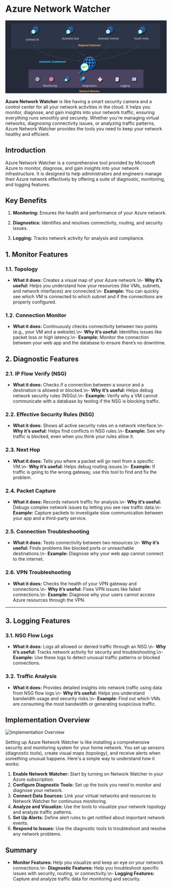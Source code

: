 # Azure Network Watcher

![Azure Network Watcher](images/azure-network-watcher.png)

**Azure Network Watcher** is like having a smart security camera and a control center for all your network activities in the cloud. It helps you monitor, diagnose, and gain insights into your network traffic, ensuring everything runs smoothly and securely. Whether you're managing virtual networks, diagnosing connectivity issues, or analyzing traffic patterns, Azure Network Watcher provides the tools you need to keep your network healthy and efficient.

## Introduction

Azure Network Watcher is a comprehensive tool provided by Microsoft Azure to monitor, diagnose, and gain insights into your network infrastructure. It is designed to help administrators and engineers manage their Azure network effectively by offering a suite of diagnostic, monitoring, and logging features.

## Key Benefits

1. **Monitoring:** Ensures the health and performance of your Azure network.

2. **Diagnostics:** Identifies and resolves connectivity, routing, and security issues.

3. **Logging:** Tracks network activity for analysis and compliance.

## **1. Monitor Features**

### **1.1. Topology**

- **What it does:** Creates a visual map of your Azure network.\n- **Why it’s useful:** Helps you understand how your resources (like VMs, subnets, and network interfaces) are connected.\n- **Example:** You can quickly see which VM is connected to which subnet and if the connections are properly configured.

### **1.2. Connection Monitor**

- **What it does:** Continuously checks connectivity between two points (e.g., your VM and a website).\n- **Why it’s useful:** Identifies issues like packet loss or high latency.\n- **Example:** Monitor the connection between your web app and the database to ensure there’s no downtime.

## **2. Diagnostic Features**

### **2.1. IP Flow Verify (NSG)**

- **What it does:** Checks if a connection between a source and a destination is allowed or blocked.\n- **Why it’s useful:** Helps debug network security rules (NSGs).\n- **Example:** Verify why a VM cannot communicate with a database by testing if the NSG is blocking traffic.

### **2.2. Effective Security Rules (NSG)**

- **What it does:** Shows all active security rules on a network interface.\n- **Why it’s useful:** Helps find conflicts in NSG rules.\n- **Example:** See why traffic is blocked, even when you think your rules allow it.

### **2.3. Next Hop**

- **What it does:** Tells you where a packet will go next from a specific VM.\n- **Why it’s useful:** Helps debug routing issues.\n- **Example:** If traffic is going to the wrong gateway, use this tool to find and fix the problem.

### **2.4. Packet Capture**

- **What it does:** Records network traffic for analysis.\n- **Why it’s useful:** Debugs complex network issues by letting you see raw traffic data.\n- **Example:** Capture packets to investigate slow communication between your app and a third-party service.

### **2.5. Connection Troubleshooting**

- **What it does:** Tests connectivity between two resources.\n- **Why it’s useful:** Finds problems like blocked ports or unreachable destinations.\n- **Example:** Diagnose why your web app cannot connect to the internet.

### **2.6. VPN Troubleshooting**

- **What it does:** Checks the health of your VPN gateway and connections.\n- **Why it’s useful:** Fixes VPN issues like failed connections.\n- **Example:** Diagnose why your users cannot access Azure resources through the VPN.

---

## **3. Logging Features**

### **3.1. NSG Flow Logs**

- **What it does:** Logs all allowed or denied traffic through an NSG.\n- **Why it’s useful:** Tracks network activity for security and troubleshooting.\n- **Example:** Use these logs to detect unusual traffic patterns or blocked connections.

### **3.2. Traffic Analysis**

- **What it does:** Provides detailed insights into network traffic using data from NSG flow logs.\n- **Why it’s useful:** Helps you understand bandwidth usage and security risks.\n- **Example:** Find out which VMs are consuming the most bandwidth or generating suspicious traffic.

## Implementation Overview

![Implementation Overview](images/azure-network-watcher-implementation.png)

Setting up Azure Network Watcher is like installing a comprehensive security and monitoring system for your home network. You set up sensors (diagnostic tools), create visual maps (topology), and receive alerts when something unusual happens. Here's a simple way to understand how it works:

1. **Enable Network Watcher:** Start by turning on Network Watcher in your Azure subscription.
2. **Configure Diagnostic Tools:** Set up the tools you need to monitor and diagnose your network.
3. **Connect Data Sources:** Link your virtual networks and resources to Network Watcher for continuous monitoring.
4. **Analyze and Visualize:** Use the tools to visualize your network topology and analyze traffic patterns.
5. **Set Up Alerts:** Define alert rules to get notified about important network events.
6. **Respond to Issues:** Use the diagnostic tools to troubleshoot and resolve any network problems.

## **Summary**

- **Monitor Features:** Help you visualize and keep an eye on your network connections.\n- **Diagnostic Features:** Help you troubleshoot specific issues with security, routing, or connectivity.\n- **Logging Features:** Capture and analyze traffic data for monitoring and security.
